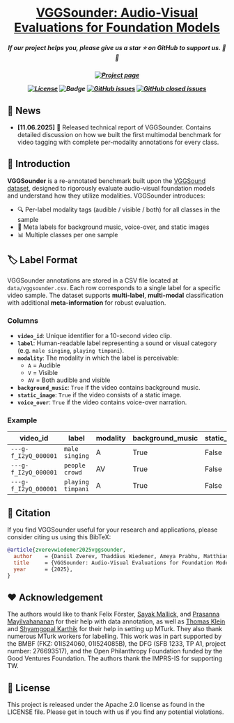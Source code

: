 <h1 align="center"><a href="https://vggsounder.github.io/static/workshop_paper.pdf">
VGGSounder: Audio-Visual Evaluations for Foundation Models</a></h1>
<h5 align="center"> If our project helps you, please give us a star ⭐ on GitHub to support us. 🙏🙏</h2>


<h5 align="center">

<!-- [![arXiv](https://img.shields.io/badge/Arxiv-2501.13106-AD1C18.svg?logo=arXiv)](https://arxiv.org/abs/2501.13106)  -->
[![Project page](https://img.shields.io/badge/Project_page-https-blue)](https://vggsounder.github.io) 
<br>

[![License](https://img.shields.io/badge/License-Apache%202.0-yellow)](https://github.com/DAMO-NLP-SG/VideoLLaMA3/blob/main/LICENSE) 
![Badge](https://hitscounter.dev/api/hit?url=https%3A%2F%2Fgithub.com%2FBizilizi%2Fvggsounder&label=HITs&icon=fire&color=%23198754)
[![GitHub issues](https://img.shields.io/github/issues/Bizilizi/vggsounder?color=critical&label=Issues)](https://github.com/Bizilizi/vggsounder/issues?q=is%3Aopen+is%3Aissue)
[![GitHub closed issues](https://img.shields.io/github/issues-closed/Bizilizi/vggsounder?color=success&label=Issues)](https://github.com/Bizilizi/vggsounder/issues?q=is%3Aissue+is%3Aclosed)
</h5>

## 📰 News

* **[11.06.2025]**  📃 Released technical report of VGGSounder. Contains detailed discussion on how we built the first multimodal benchmark for video tagging with complete per-modality annotations for every class.


## 🌟 Introduction
**VGGSounder** is a re-annotated benchmark built upon the [VGGSound dataset](https://www.robots.ox.ac.uk/~vgg/data/vggsound/), designed to rigorously evaluate audio-visual foundation models and understand how they utilize modalities. VGGSounder introduces:

- 🔍 Per-label modality tags (audible / visible / both) for all classes in the sample
- 🎵 Meta labels for background music, voice-over, and static images
- 📊 Multiple classes per one sample


## 🏷️ Label Format

VGGSounder annotations are stored in a CSV file located at `data/vggsounder.csv`. Each row corresponds to a single label for a specific video sample. The dataset supports **multi-label**, **multi-modal** classification with additional **meta-information** for robust evaluation.


### Columns

- **`video_id`**: Unique identifier for a 10-second video clip.
- **`label`**: Human-readable label representing a sound or visual category (e.g. `male singing`, `playing timpani`).
- **`modality`**: The modality in which the label is perceivable:
  - `A` = Audible
  - `V` = Visible
  - `AV` = Both audible and visible
- **`background_music`**: `True` if the video contains background music.
- **`static_image`**: `True` if the video consists of a static image.
- **`voice_over`**: `True` if the video contains voice-over narration.

### Example

| video_id           | label             | modality | background_music | static_image | voice_over |
|--------------------|------------------|----------|------------------|--------------|------------|
| `---g-f_I2yQ_000001` | `male singing`     | A        | True             | False        | False      |
| `---g-f_I2yQ_000001` | `people crowd`     | AV       | True             | False        | False      |
| `---g-f_I2yQ_000001` | `playing timpani`  | A        | True             | False        | False      |


## 📑 Citation

If you find VGGSounder useful for your research and applications, please consider citing us using this BibTeX:

```bibtex
@article{zverevwiedemer2025vggsounder,
  author    = {Daniil Zverev, Thaddäus Wiedemer, Ameya Prabhu, Matthias Bethge, Wieland Brendel, A. Sophia Koepke},
  title     = {VGGSounder: Audio-Visual Evaluations for Foundation Models},
  year      = {2025},
}
```

## ❤️ Acknowledgement
The authors would like to thank Felix Förster, [Sayak Mallick](https://scholar.google.fr/citations?user=L_0KSXUAAAAJ&hl=en), and [Prasanna Mayilvahananan](https://scholar.google.fr/citations?user=3xq1YcYAAAAJ&hl=en) for their help with data annotation, as well as [Thomas Klein](https://scholar.google.de/citations?user=3WfC0yMAAAAJ&hl=en) and [Shyamgopal Karthik](https://scholar.google.co.in/citations?user=OiVCfscAAAAJ&hl=en) for their help in setting up MTurk. They also thank numerous MTurk workers for labelling. This work was in part supported by the BMBF (FKZ: 01IS24060, 01I524085B), the DFG (SFB 1233, TP A1, project number: 276693517), and the Open Philanthropy Foundation funded by the Good Ventures Foundation. The authors thank the IMPRS-IS for supporting TW.


## 👮 License

This project is released under the Apache 2.0 license as found in the LICENSE file. Please get in touch with us if you find any potential violations.